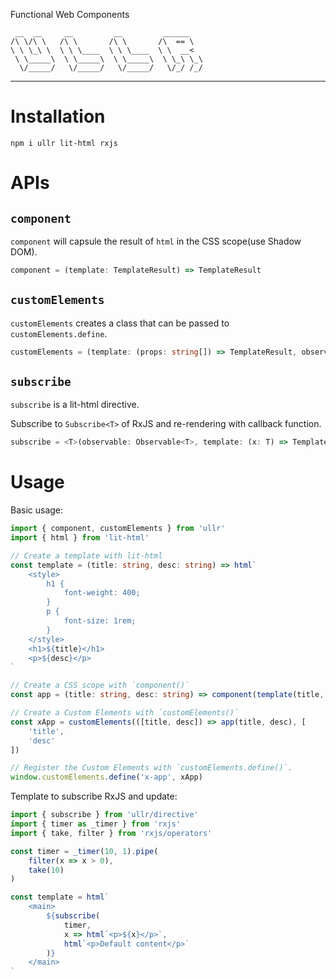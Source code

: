 Functional Web Components

```
 __  __     __         __         ______
/\ \/\ \   /\ \       /\ \       /\  == \
\ \ \_\ \  \ \ \____  \ \ \____  \ \  __<
 \ \_____\  \ \_____\  \ \_____\  \ \_\ \_\
  \/_____/   \/_____/   \/_____/   \/_/ /_/
```

---

# Installation

```
npm i ullr lit-html rxjs
```

# APIs

## `component`

`component` will capsule the result of `html` in the CSS scope(use Shadow DOM).

```ts
component = (template: TemplateResult) => TemplateResult
```

## `customElements`

`customElements` creates a class that can be passed to `customElements.define`.

```ts
customElements = (template: (props: string[]) => TemplateResult, observedAttributes?: string[]) => HTMLElement // Extended HTMLElement
```

## `subscribe`

`subscribe` is a lit-html directive.

Subscribe to `Subscribe<T>` of RxJS and re-rendering with callback function.

```ts
subscribe = <T>(observable: Observable<T>, template: (x: T) => TemplateResult, defaultContent?: TemplateResult | undefined) => (part: NodePart) => void
```

# Usage

Basic usage:

```ts
import { component, customElements } from 'ullr'
import { html } from 'lit-html'

// Create a template with lit-html
const template = (title: string, desc: string) => html`
	<style>
		h1 {
			font-weight: 400;
		}
		p {
			font-size: 1rem;
		}
	</style>
	<h1>${title}</h1>
	<p>${desc}</p>
`

// Create a CSS scope with `component()`
const app = (title: string, desc: string) => component(template(title, desc))

// Create a Custom Elements with `customElements()`
const xApp = customElements(([title, desc]) => app(title, desc), [
	'title',
	'desc'
])

// Register the Custom Elements with `customElements.define()`.
window.customElements.define('x-app', xApp)
```

Template to subscribe RxJS and update:

```ts
import { subscribe } from 'ullr/directive'
import { timer as _timer } from 'rxjs'
import { take, filter } from 'rxjs/operators'

const timer = _timer(10, 1).pipe(
	filter(x => x > 0),
	take(10)
)

const template = html`
	<main>
		${subscribe(
			timer,
			x => html`<p>${x}</p>`,
			html`<p>Default content</p>`
		)}
	</main>
`
```

